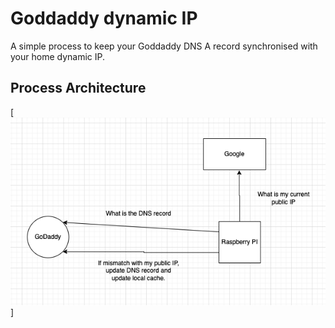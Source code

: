 # Goddaddy dynamic IP
A simple process to keep your Goddaddy DNS A record synchronised with your home dynamic IP.

## Process Architecture
[![Architecture](asset/architecture-diagram.png)]
